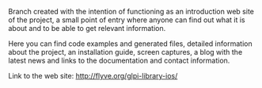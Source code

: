 Branch created with the intention of functioning as an introduction web site of the project, a small point of entry where anyone can find out what it is about and to be able to get relevant information.

Here you can find code examples and generated files, detailed information about the project, an installation guide, screen captures, a blog with the latest news and links to the documentation and contact information.

Link to the web site: http://flyve.org/glpi-library-ios/
